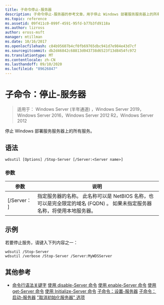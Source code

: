 ```yaml
---
title: 子命令停止-服务器
description: 子命令停止-服务器的参考文章，用于停止 Windows 部署服务服务器上的所有服务。
ms.topic: reference
ms.assetid: 09f411c0-099f-4591-95fd-b77b3fd9118a
ms.author: lizross
author: eross-msft
manager: mtillman
ms.date: 10/16/2017
ms.openlocfilehash: c84b95607b4cf0fb69765dbc941d7e984e43d7cf
ms.sourcegitcommit: db2d46842c68813d043738d6523f13d8454fc972
ms.translationtype: MT
ms.contentlocale: zh-CN
ms.lasthandoff: 09/10/2020
ms.locfileid: "89626847"
---
```

# <a name="subcommand-stop-server"></a>子命令：停止-服务器

> 适用于： Windows Server (半年通道) ，Windows Server 2019，Windows Server 2016，Windows Server 2012 R2，Windows Server 2012

停止 Windows 部署服务服务器上的所有服务。

## <a name="syntax"></a>语法
```
wdsutil [Options] /Stop-Server [/Server:<Server name>]
```
### <a name="parameters"></a>参数
|参数|说明|
|-------|--------|
|[/Server： <Server name> ]|指定服务器的名称。 此名称可以是 NetBIOS 名称，也可以是完全限定的域名 (FQDN) 。 如果未指定服务器名称，将使用本地服务器。|
## <a name="examples"></a>示例
若要停止服务，请键入下列内容之一：
```
wdsutil /Stop-Server
wdsutil /verbose /Stop-Server /Server:MyWDSServer
```
## <a name="additional-references"></a>其他参考
- [命令行语法关键字](command-line-syntax-key.md) 
[使用 disable-Server 命令](using-the-disable-server-command.md) 
[使用 enable-Server 命令](using-the-enable-server-command.md) 
[使用 get-Server 命令](using-the-get-server-command.md) 
[使用 Initialize-Server 命令](using-the-initialize-server-command.md) 
[子命令：设置-服务器](subcommand-set-server.md) 
[子命令：启动-服务器](subcommand-start-server.md) 
["取消初始化服务器" 选项](the-uninitialize-server-option.md)
